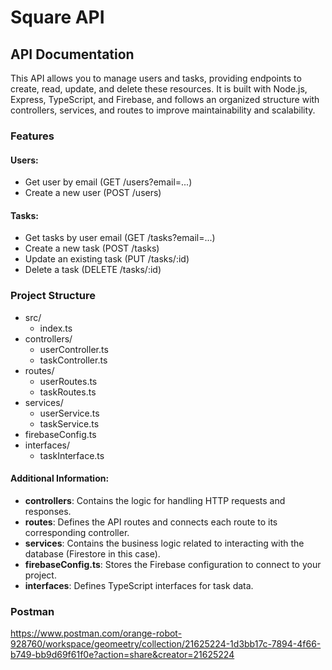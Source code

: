 # Square API

## API Documentation

This API allows you to manage users and tasks, providing endpoints to create, read, update, and delete these resources. It is built with Node.js, Express, TypeScript, and Firebase, and follows an organized structure with controllers, services, and routes to improve maintainability and scalability.

### Features

#### Users:
- Get user by email (GET /users?email=...)
- Create a new user (POST /users)

#### Tasks:
- Get tasks by user email (GET /tasks?email=...)
- Create a new task (POST /tasks)
- Update an existing task (PUT /tasks/:id)
- Delete a task (DELETE /tasks/:id)

### Project Structure
- src/
    - index.ts
- controllers/
    - userController.ts
    - taskController.ts
- routes/
    - userRoutes.ts
    - taskRoutes.ts
- services/
    - userService.ts
    - taskService.ts
- firebaseConfig.ts
- interfaces/
    - taskInterface.ts

#### Additional Information:

- **controllers**: Contains the logic for handling HTTP requests and responses.
- **routes**: Defines the API routes and connects each route to its corresponding controller.
- **services**: Contains the business logic related to interacting with the database (Firestore in this case).
- **firebaseConfig.ts**: Stores the Firebase configuration to connect to your project.
- **interfaces**: Defines TypeScript interfaces for task data.

### Postman 
https://www.postman.com/orange-robot-928760/workspace/geomeetry/collection/21625224-1d3bb17c-7894-4f66-b749-bb9d69f61f0e?action=share&creator=21625224